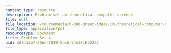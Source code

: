 ```yaml
---
content_type: resource
description: Problem set on theoretical computer science.
file: null
file_location: /coursemedia/6-080-great-ideas-in-theoretical-computer-science-spring-2008/3dfda7b726bcf0398bcb64e19c8b2232_ps4.pdf
file_type: application/pdf
resourcetype: Document
title: Problem Set 4
uid: 3dfda7b7-26bc-f039-8bcb-64e19c8b2232
---
```

